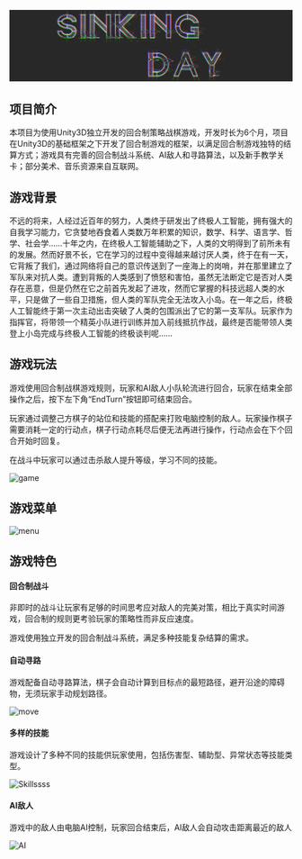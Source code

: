 ![LOGO](https://github.com/StarryJam/Sinking-Day/blob/master/README_Pics/LOGO.png)

## 项目简介

本项目为使用Unity3D独立开发的回合制策略战棋游戏，开发时长为6个月，项目在Unity3D的基础框架之下开发了回合制游戏的框架，以满足回合制游戏独特的结算方式；游戏具有完善的回合制战斗系统、AI敌人和寻路算法，以及新手教学关卡；部分美术、音乐资源来自互联网。



## 游戏背景

不远的将来，人经过近百年的努力，人类终于研发出了终极人工智能，拥有强大的自我学习能力，它贪婪地吞食着人类数万年积累的知识，数学、科学、语言学、哲学、社会学……十年之内，在终极人工智能辅助之下，人类的文明得到了前所未有的发展。然而好景不长，它在学习的过程中变得越来越讨厌人类，终于在有一天，它背叛了我们，通过网络将自己的意识传送到了一座海上的岗哨，并在那里建立了军队来对抗人类。遭到背叛的人类感到了愤怒和害怕，虽然无法断定它是否对人类存在恶意，但是仍然在它之前首先发起了进攻，然而它掌握的科技远超人类的水平，只是做了一些自卫措施，但人类的军队完全无法攻入小岛。在一年之后，终极人工智能终于第一次主动出击突破了人类的包围派出了它的第一支军队。玩家作为指挥官，将带领一个精英小队进行训练并加入前线抵抗作战，最终是否能带领人类登上小岛完成与终极人工智能的终极谈判呢……



## 游戏玩法

游戏使用回合制战棋游戏规则，玩家和AI敌人小队轮流进行回合，玩家在结束全部操作之后，按下左下角“EndTurn”按钮即可结束回合。

玩家通过调整己方棋子的站位和技能的搭配来打败电脑控制的敌人。玩家操作棋子需要消耗一定的行动点，棋子行动点耗尽后便无法再进行操作，行动点会在下个回合开始时回复。

在战斗中玩家可以通过击杀敌人提升等级，学习不同的技能。

![game](https://github.com/StarryJam/Sinking-Day/blob/master/README_Pics/game.gif)



## 游戏菜单

![menu](https://github.com/StarryJam/Sinking-Day/blob/master/README_Pics/menu.gif)



## 游戏特色

#### 回合制战斗

非即时的战斗让玩家有足够的时间思考应对敌人的完美对策，相比于真实时间游戏，回合制的规则更考验玩家的策略性而非反应速度。

游戏使用独立开发的回合制战斗系统，满足多种技能复杂结算的需求。



#### 自动寻路

游戏配备自动寻路算法，棋子会自动计算到目标点的最短路径，避开沿途的障碍物，无须玩家手动规划路径。

![move](https://github.com/StarryJam/Sinking-Day/blob/master/README_Pics/move.gif)



#### 多样的技能

游戏设计了多种不同的技能供玩家使用，包括伤害型、辅助型、异常状态等技能类型。

![Skillssss](https://github.com/StarryJam/Sinking-Day/blob/master/README_Pics/Skillssss.gif)



#### AI敌人

游戏中的敌人由电脑AI控制，玩家回合结束后，AI敌人会自动攻击距离最近的敌人

![AI](https://github.com/StarryJam/Sinking-Day/blob/master/README_Pics/AI.gif)
